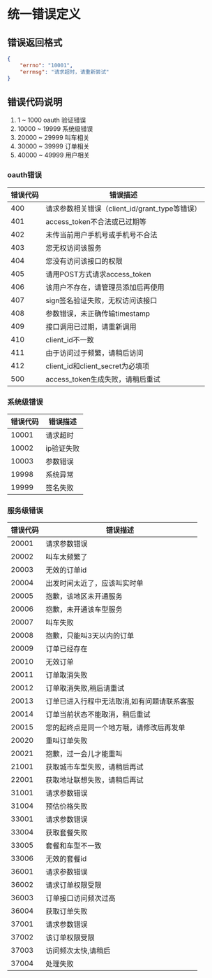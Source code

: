 # 统一错误定义

## 错误返回格式

```json
{
    "errno": "10001",
    "errmsg": "请求超时，请重新尝试"
}
```

## 错误代码说明

1. 1 ~ 1000 oauth 验证错误
2. 10000 ~ 19999 系统级错误
3. 20000 ~ 29999 叫车相关
4. 30000 ~ 39999 订单相关
5. 40000 ~ 49999 用户相关

### oauth错误

| 错误代码 | 错误描述                                       |
| -------- | ---------------------------------------------- |
| 400      | 请求参数相关错误（client_id/grant_type等错误） |
| 401      | access_token不合法或已过期等                   |
| 402      | 未传当前用户手机号或手机号不合法               |
| 403      | 您无权访问该服务                               |
| 404      | 您没有访问该接口的权限                         |
| 405      | 请用POST方式请求access_token                   |
| 406      | 该用户不存在，请管理员添加后再使用             |
| 407      | sign签名验证失败，无权访问该接口               |
| 408      | 参数错误，未正确传输timestamp                  |
| 409      | 接口调用已过期，请重新调用                     |
| 410      | client_id不一致                                |
| 411      | 由于访问过于频繁，请稍后访问                   |
| 412      | client_id和client_secret为必填项               |
| 500      | access_token生成失败，请稍后重试               |

### 系统级错误

| 错误代码 | 错误描述   |
| -------- | ---------- |
| 10001    | 请求超时   |
| 10002    | ip验证失败 |
| 10003    | 参数错误   |
| 19998    | 系统异常   |
| 19999    | 签名失败   |

### 服务级错误

| 错误代码 | 错误描述                                    |
| -------- | ------------------------------------------- |
| 20001    | 请求参数错误                                |
| 20002    | 叫车太频繁了                                |
| 20003    | 无效的订单id                                |
| 20004    | 出发时间太近了，应该叫实时单                |
| 20005    | 抱歉，该地区未开通服务                      |
| 20006    | 抱歉，未开通该车型服务                      |
| 20007    | 叫车失败                                    |
| 20008    | 抱歉，只能叫3天以内的订单                   |
| 20009    | 订单已经存在                                |
| 20010    | 无效订单                                    |
| 20011    | 订单取消失败                                |
| 20012    | 订单取消失败,稍后请重试                     |
| 20013    | 订单已进入行程中无法取消,如有问题请联系客服 |
| 20014    | 订单当前状态不能取消，稍后重试              |
| 20015    | 您的起终点是同一个地方哦，请修改后再发单    |
| 20020    | 重叫订单失败                                |
| 20021    | 抱歉，过一会儿才能重叫                      |
| 21001    | 获取城市车型失败，请稍后再试                |
| 22001    | 获取地址联想失败，请稍后再试                |
| 31001    | 请求参数错误                                |
| 31004    | 预估价格失败                                |
| 33001    | 请求参数错误                                |
| 33004    | 获取套餐失败                                |
| 33005    | 套餐和车型不一致                            |
| 33006    | 无效的套餐id                                |
| 36001    | 请求参数错误                                |
| 36002    | 请求订单权限受限                            |
| 36003    | 订单接口访问频次过高                        |
| 36004    | 获取订单失败                                |
| 37001    | 请求参数错误                                |
| 37002    | 该订单权限受限                              |
| 37003    | 访问频次太快,请稍后                         |
| 37004    | 处理失败                                    |